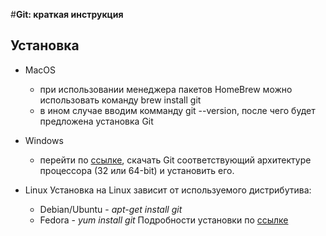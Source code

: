 #**Git: краткая инструкция**

## Установка

* MacOS
   - при  использовании менеджера пакетов HomeBrew можно использовать команду brew install git
   - в ином случае вводим комманду git --version, после чего будет предложена установка Git

* Windows
    - перейти по [ссылке](https://git-scm.com/download/win), скачать Git соответствующий архитектуре процессора (32 или 64-bit) и установить его.

* Linux
Установка на Linux зависит от используемого дистрибутива:
    - Debian/Ubuntu - _apt-get install git_
    - Fedora - _yum install git_
Подробности установки по [ссылке](https://git-scm.com/download/linux)        
